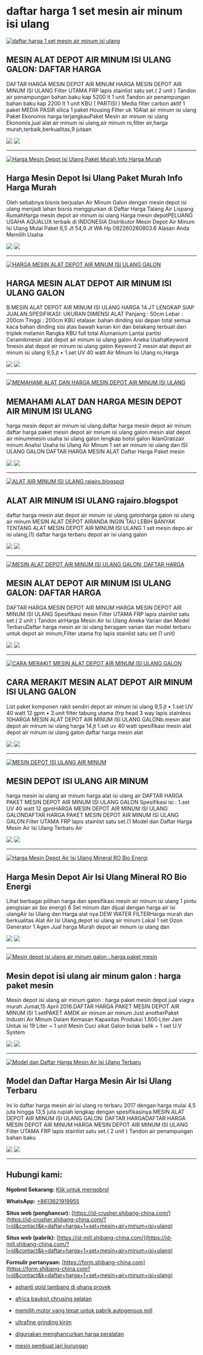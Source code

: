 # daftar harga 1 set mesin air minum isi ulang

<a href="https://swt.shibang-china.com/?l=id&img&k=daftar+harga+1+set+mesin+air+minum+isi+ulang" target="_blank">![daftar harga 1 set mesin air minum isi ulang](http://static.shibang-china.com/all-800x300/1248.jpg)</a>

## MESIN ALAT DEPOT AIR MINUM ISI ULANG GALON: DAFTAR HARGA
DAFTAR HARGA MESIN DEPOT AIR MINUM HARGA MESIN DEPOT AIR MINUM ISI ULANG Filter UTAMA FRP lapis stainlist satu set.( 2 unit ) Tandon air penampungan bahan baku kap 5200 lt 1 unit Tandon air penampungan bahan baku kap 2200 lt 1 unit KBU ( PARTISI ) Media filter carbon aktif 1 paket MEDIA PASIR silica 1 paket Housing Filter uk 10Alat air minum isi ulang Paket Ekonomis harga terjangkauPaket Mesin air minum isi ulang Ekonomis,jual alat air minum isi ulang,air minum ro,filter air,harga murah,terbaik,berkualitas,9 jutaan


<a href="https://whatsapp.shibangsoft.com/WhatsApp.php" target="_blank" title="WhatsApp">![](http://static.shibang-china.com/icon/whatsapp.png)</a> <a href="https://swt.shibang-china.com/?l=id&icon&k=daftar+harga+1+set+mesin+air+minum+isi+ulang" target="_blank">![](http://static.shibang-china.com/icon/chat-id.png)</a>

---

<a href="https://swt.shibang-china.com/?l=id&img&k=daftar+harga+1+set+mesin+air+minum+isi+ulang" target="_blank">![Harga Mesin Depot Isi Ulang Paket Murah Info Harga Murah](http://static.shibang-china.com/all-800x300/418.jpg)</a>

## Harga Mesin Depot Isi Ulang Paket Murah Info Harga Murah
Oleh sebabnya bisnis berjualan Air Minum Galon dengan mesin depot isi ulang menjadi lahan bisnis menggiurkan di Daftar Harga Talang Air Lispang RumahHarga mesin depot air minum isi ulang Harga mesin depotPELUANG USAHA AQUALUX terbaik di INDONESIA Distributor Mesin Depot Air Minum Isi Ulang Mulai Paket 6,5 Jt 54,9 Jt WA Hp 082260260803.6 Alasan Anda Memilih Usaha


<a href="https://whatsapp.shibangsoft.com/WhatsApp.php" target="_blank" title="WhatsApp">![](http://static.shibang-china.com/icon/whatsapp.png)</a> <a href="https://swt.shibang-china.com/?l=id&icon&k=daftar+harga+1+set+mesin+air+minum+isi+ulang" target="_blank">![](http://static.shibang-china.com/icon/chat-id.png)</a>

---

<a href="https://swt.shibang-china.com/?l=id&img&k=daftar+harga+1+set+mesin+air+minum+isi+ulang" target="_blank">![HARGA MESIN ALAT DEPOT AIR MINUM ISI ULANG GALON](http://static.shibang-china.com/all-800x300/360.jpg)</a>

## HARGA MESIN ALAT DEPOT AIR MINUM ISI ULANG GALON
B.MESIN ALAT DEPOT AIR MINUM ISI ULANG HARGA 14.JT LENGKAP SIAP JUALAN.SPESIFIKASI: UKURAN DIMENSI ALAT Panjang : 50cm Lebar : 200cm Tinggi : 200cm KBU etalase: bahan dinding sisi depan total semua kaca bahan dinding sisi atas bawah kanan kiri dan belakang terbuat dari triplek melamin Rangka KBU full total Alumanium Lantai partisi Ceramikmesin alat depot air minum isi ulang galon Aneka UsahaKeyword 1mesin alat depot air minum isi ulang galon Keyword 2 mesin alat depot air minum isi ulang 9,5.jt • 1.set UV 40 watt Air Minum Isi Ulang ro,Harga


<a href="https://whatsapp.shibangsoft.com/WhatsApp.php" target="_blank" title="WhatsApp">![](http://static.shibang-china.com/icon/whatsapp.png)</a> <a href="https://swt.shibang-china.com/?l=id&icon&k=daftar+harga+1+set+mesin+air+minum+isi+ulang" target="_blank">![](http://static.shibang-china.com/icon/chat-id.png)</a>

---

<a href="https://swt.shibang-china.com/?l=id&img&k=daftar+harga+1+set+mesin+air+minum+isi+ulang" target="_blank">![MEMAHAMI ALAT DAN HARGA MESIN DEPOT AIR MINUM ISI ULANG](http://static.shibang-china.com/all-800x300/973.jpg)</a>

## MEMAHAMI ALAT DAN HARGA MESIN DEPOT AIR MINUM ISI ULANG
harga mesin depot air minum isi ulang.daftar harga mesin depot air minum daftar harga paket mesin depot air minum isi ulang galon mesin alat depot air minummesin usaha isi ulang galon lengkap botol galon IklanGratizair minum Analisi Usaha Isi Ulang Air Minum 1 set air minum isi ulang dan ISI ULANG GALON DAFTAR HARGA MESIN ALAT Daftar Harga Paket mesin


<a href="https://whatsapp.shibangsoft.com/WhatsApp.php" target="_blank" title="WhatsApp">![](http://static.shibang-china.com/icon/whatsapp.png)</a> <a href="https://swt.shibang-china.com/?l=id&icon&k=daftar+harga+1+set+mesin+air+minum+isi+ulang" target="_blank">![](http://static.shibang-china.com/icon/chat-id.png)</a>

---

<a href="https://swt.shibang-china.com/?l=id&img&k=daftar+harga+1+set+mesin+air+minum+isi+ulang" target="_blank">![ALAT AIR MINUM ISI ULANG rajairo.blogspot](http://static.shibang-china.com/all-800x300/394.jpg)</a>

## ALAT AIR MINUM ISI ULANG rajairo.blogspot
daftar harga mesin alat depot air minum isi ulang galonharga galon isi ulang air minum MESIN ALAT DEPOT AIRANDA INGIN TAU LEBIH BANYAK TENTANG ALAT MESIN DEPOT AIR MINUM ISI ULANG 1 set mesin depo air isi ulang,(1) daftar harga terbaru depot air isi ulang galon


<a href="https://whatsapp.shibangsoft.com/WhatsApp.php" target="_blank" title="WhatsApp">![](http://static.shibang-china.com/icon/whatsapp.png)</a> <a href="https://swt.shibang-china.com/?l=id&icon&k=daftar+harga+1+set+mesin+air+minum+isi+ulang" target="_blank">![](http://static.shibang-china.com/icon/chat-id.png)</a>

---

<a href="https://swt.shibang-china.com/?l=id&img&k=daftar+harga+1+set+mesin+air+minum+isi+ulang" target="_blank">![MESIN ALAT DEPOT AIR MINUM ISI ULANG GALON: DAFTAR HARGA](http://static.shibang-china.com/all-800x300/216.jpg)</a>

## MESIN ALAT DEPOT AIR MINUM ISI ULANG GALON: DAFTAR HARGA
DAFTAR HARGA MESIN DEPOT AIR MINUM HARGA MESIN DEPOT AIR MINUM ISI ULANG Spesifikasi mesin Filter UTAMA FRP lapis stainlist satu set.( 2 unit ) Tandon airHarga Mesin Air Isi Ulang Aneka Varian dan Model TerbaruDaftar harga mesin air isi ulang beragam varian dan model terbaru untuk depot air minum,Filter utama frp lapis stainlist satu set (1 unit)


<a href="https://whatsapp.shibangsoft.com/WhatsApp.php" target="_blank" title="WhatsApp">![](http://static.shibang-china.com/icon/whatsapp.png)</a> <a href="https://swt.shibang-china.com/?l=id&icon&k=daftar+harga+1+set+mesin+air+minum+isi+ulang" target="_blank">![](http://static.shibang-china.com/icon/chat-id.png)</a>

---

<a href="https://swt.shibang-china.com/?l=id&img&k=daftar+harga+1+set+mesin+air+minum+isi+ulang" target="_blank">![CARA MERAKIT MESIN ALAT DEPOT AIR MINUM ISI ULANG GALON](http://static.shibang-china.com/all-800x300/1020.jpg)</a>

## CARA MERAKIT MESIN ALAT DEPOT AIR MINUM ISI ULANG GALON
List paket komponen rakit sendiri depot air minum isi ulang 9,5.jt • 1.set UV 40 watt 12 gpm • 3.unit filter tabung utama (frp head 3 way lapis stainless 10HARGA MESIN ALAT DEPOT AIR MINUM ISI ULANG GALONb.mesin alat depot air minum isi ulang harga 14.jt 1.set uv 40 watt spesifikasi mesin alat depot air minum isi ulang galon daftar harga mesin alat


<a href="https://whatsapp.shibangsoft.com/WhatsApp.php" target="_blank" title="WhatsApp">![](http://static.shibang-china.com/icon/whatsapp.png)</a> <a href="https://swt.shibang-china.com/?l=id&icon&k=daftar+harga+1+set+mesin+air+minum+isi+ulang" target="_blank">![](http://static.shibang-china.com/icon/chat-id.png)</a>

---

<a href="https://swt.shibang-china.com/?l=id&img&k=daftar+harga+1+set+mesin+air+minum+isi+ulang" target="_blank">![MESIN DEPOT ISI ULANG AIR MINUM](http://static.shibang-china.com/all-800x300/846.jpg)</a>

## MESIN DEPOT ISI ULANG AIR MINUM
harga mesin isi ulang air minum harga alat isi ulang air DAFTAR HARGA PAKET MESIN DEPOT AIR MINUM ISI ULANG GALON Spesifikasi isi : 1.set UV 40 watt 12 gpmHARGA MESIN DEPOT AIR MINUM ISI ULANG GALONDAFTAR HARGA PAKET MESIN DEPOT AIR MINUM ISI ULANG GALON.Filter UTAMA FRP lapis stainlist satu set.(1 Model dan Daftar Harga Mesin Air Isi Ulang Terbaru Air


<a href="https://whatsapp.shibangsoft.com/WhatsApp.php" target="_blank" title="WhatsApp">![](http://static.shibang-china.com/icon/whatsapp.png)</a> <a href="https://swt.shibang-china.com/?l=id&icon&k=daftar+harga+1+set+mesin+air+minum+isi+ulang" target="_blank">![](http://static.shibang-china.com/icon/chat-id.png)</a>

---

<a href="https://swt.shibang-china.com/?l=id&img&k=daftar+harga+1+set+mesin+air+minum+isi+ulang" target="_blank">![Harga Mesin Depot Air Isi Ulang Mineral RO Bio Energi](http://static.shibang-china.com/all-800x300/979.jpg)</a>

## Harga Mesin Depot Air Isi Ulang Mineral RO Bio Energi
Lihat berbagai pilihan harga dan spesifikasi mesin air minum isi ulang 1 pintu pengisian air bio energi) 6 Set minum dan dijual dengan harga air isi ulangAir Isi Ulang dan Harga alat nya DEW WATER FILTERHarga murah dan berkualitas Alat Air Isi Ulang,depot isi ulang air minum Lokal 1 set Ozon Generator 1 Agen Jual harga Murah depot air minum isi ulang dan


<a href="https://whatsapp.shibangsoft.com/WhatsApp.php" target="_blank" title="WhatsApp">![](http://static.shibang-china.com/icon/whatsapp.png)</a> <a href="https://swt.shibang-china.com/?l=id&icon&k=daftar+harga+1+set+mesin+air+minum+isi+ulang" target="_blank">![](http://static.shibang-china.com/icon/chat-id.png)</a>

---

<a href="https://swt.shibang-china.com/?l=id&img&k=daftar+harga+1+set+mesin+air+minum+isi+ulang" target="_blank">![Mesin depot isi ulang air minum galon : harga paket mesin](http://static.shibang-china.com/all-800x300/882.jpg)</a>

## Mesin depot isi ulang air minum galon : harga paket mesin
Mesin depot isi ulang air minum galon : harga paket mesin depot jual viagra murah Jumat,15 April 2016.DAFTAR HARGA PAKET MESIN DEPOT AIR MINUM ISI 1.setPAKET AMDK air minum air minum Just anotherPaket Industri Air Minum Dalam Kemasan Kapasitas Produksi 1.800 Liter Jam Untuk isi 19 Liter ~ 1 unit Mesin Cuci sikat Galon bolak balik ~ 1 set U.V System


<a href="https://whatsapp.shibangsoft.com/WhatsApp.php" target="_blank" title="WhatsApp">![](http://static.shibang-china.com/icon/whatsapp.png)</a> <a href="https://swt.shibang-china.com/?l=id&icon&k=daftar+harga+1+set+mesin+air+minum+isi+ulang" target="_blank">![](http://static.shibang-china.com/icon/chat-id.png)</a>

---

<a href="https://swt.shibang-china.com/?l=id&img&k=daftar+harga+1+set+mesin+air+minum+isi+ulang" target="_blank">![Model dan Daftar Harga Mesin Air Isi Ulang Terbaru](http://static.shibang-china.com/all-800x300/380.jpg)</a>

## Model dan Daftar Harga Mesin Air Isi Ulang Terbaru
Ini lo daftar harga mesin air isi ulang ro terbaru 2017 dengan harga mulai 4,5 juta hingga 13,5 juta rupiah lengkap dengan spesifikasinya.MESIN ALAT DEPOT AIR MINUM ISI ULANG GALON: DAFTAR HARGADAFTAR HARGA MESIN DEPOT AIR MINUM HARGA MESIN DEPOT AIR MINUM ISI ULANG Filter UTAMA FRP lapis stainlist satu set.( 2 unit ) Tandon air penampungan bahan baku


<a href="https://whatsapp.shibangsoft.com/WhatsApp.php" target="_blank" title="WhatsApp">![](http://static.shibang-china.com/icon/whatsapp.png)</a> <a href="https://swt.shibang-china.com/?l=id&icon&k=daftar+harga+1+set+mesin+air+minum+isi+ulang" target="_blank">![](http://static.shibang-china.com/icon/chat-id.png)</a>

---
## Hubungi kami:

**Ngobrol Sekarang:** [Klik untuk mengobrol](https://swt.shibang-china.com?l=id&contact&k=daftar+harga+1+set+mesin+air+minum+isi+ulang)

**WhatsApp:**  [+8613621919955](https://whatsapp.shibangsoft.com/WhatsApp.php)

**Situs web (penghancur):** [https://id-crusher.shibang-china.com/](https://id-crusher.shibang-china.com/?l=id&contact&k=daftar+harga+1+set+mesin+air+minum+isi+ulang)

**Situs web (pabrik):** [https://id-mill.shibang-china.com/](https://id-mill.shibang-china.com/?l=id&contact&k=daftar+harga+1+set+mesin+air+minum+isi+ulang)

**Formulir pertanyaan:** [https://form.shibang-china.com](https://form.shibang-china.com?l=id&contact&k=daftar+harga+1+set+mesin+air+minum+isi+ulang)

* [ashanti gold tambang di ghana proyek](../32/ashanti%20gold%20tambang%20di%20ghana%20proyek.md)

* [africa bauksit chrusing selatan](../34/africa%20bauksit%20chrusing%20selatan.md)

* [memilih motor yang tepat untuk pabrik autogenous mill](../40/memilih%20motor%20yang%20tepat%20untuk%20pabrik%20autogenous%20mill.md)

* [ultrafine grinding kirim](../34/ultrafine%20grinding%20kirim.md)

* [digunakan menghancurkan harga peralatan](../40/digunakan%20menghancurkan%20harga%20peralatan.md)

* [mesin pembuat jari kurungan](../40/mesin%20pembuat%20jari%20kurungan.md)